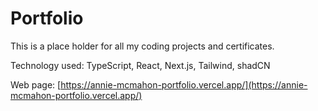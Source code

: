 # Portfolio
This is a place holder for all my coding projects and certificates. 

Technology used: TypeScript, React, Next.js, Tailwind, shadCN

Web page: [https://annie-mcmahon-portfolio.vercel.app/](https://annie-mcmahon-portfolio.vercel.app/)